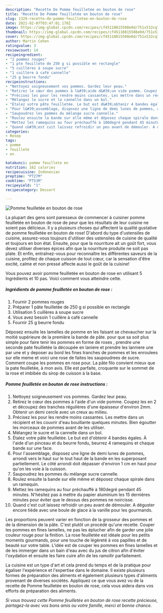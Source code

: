 ```yaml
---
description: "Recette De Pomme feuilletée en bouton de rose"
title: "Recette De Pomme feuilletée en bouton de rose"
slug: 1329-recette-de-pomme-feuilletee-en-bouton-de-rose
date: 2021-02-07T03:47:01.178Z
image: https://img-global.cpcdn.com/recipes/cf45110815508e0d/751x532cq70/pomme-feuilletee-en-bouton-de-rose-photo-principale-de-la-recette.jpg
thumbnail: https://img-global.cpcdn.com/recipes/cf45110815508e0d/751x532cq70/pomme-feuilletee-en-bouton-de-rose-photo-principale-de-la-recette.jpg
cover: https://img-global.cpcdn.com/recipes/cf45110815508e0d/751x532cq70/pomme-feuilletee-en-bouton-de-rose-photo-principale-de-la-recette.jpg
author: Martin Cohen
ratingvalue: 3
reviewcount: 14
recipeingredient:
- "2 pommes rouges"
- "1 pte feuillete de 250 g si possible en rectangle"
- "5 cuillères à soupe sucre"
- "1 cuillère à café cannelle"
- "25 g beurre fondu"
recipeinstructions:
- "Nettoyez soigneusement vos pommes. Gardez leur peau."
- "Retirez le cœur des pommes à l&#39;aide d&#39;un vide pomme. Coupez les en 2 et découpez des tranches régulières d&#39;une épaisseur d&#39;environ 2mm. Obtenir un demi cercle avec un creux au milieu."
- "Précisez les pour les rendre moins cassantes. Les mettre dans un récipient et les couvrir d&#39;eau bouillante quelques minutes. Bien égoutter les morceaux de pommes avant de les utiliser."
- "Mélangez le sucre et la cannelle dans un bol."
- "Étalez votre pâte feuilletée. Le but est d&#39;obtenir 4 bandes égales. À l&#39;aide d&#39;un pinceau et du beurre fondu, beurrez 4 ramequins et chaque bande sur une face."
- "Pour l&#39;assemblage, disposez une ligne de demi lunes de pommes, arrondi vers le haut sur le tout haut de la bande en les superposant partiellement. Le côté arrondi doit dépasser d&#39;environ 1 cm en haut pour qu&#39;on les voie à la cuisson."
- "Saupoudrez les pommes du mélange sucre cannelle."
- "Roulez ensuite la bande sur elle même et déposez chaque spirale dans un ramequin."
- "Mettez les ramequins au four préchauffé à 180degré pendant 45 minutes. N&#39;hésitez pas à mettre du papier aluminium les 15 dernières minutes pour éviter que le dessus des pommes ne noircisse."
- "Quand c&#39;est cuit laissez refroidir un peu avant de démouler. A déguster encore tiède avec une boule de glace à la vanille pour les gourmands."
categories:
- Resep
tags:
- pomme
- feuillete
- en

katakunci: pomme feuillete en 
nutrition: 162 calories
recipecuisine: Indonesian
preptime: "PT27M"
cooktime: "PT53M"
recipeyield: "1"
recipecategory: Dessert

---
```



![Pomme feuilletée en bouton de rose](https://img-global.cpcdn.com/recipes/cf45110815508e0d/751x532cq70/pomme-feuilletee-en-bouton-de-rose-photo-principale-de-la-recette.jpg)

La plupart des gens sont paresseux de commencer à cuisiner pomme feuilletée en bouton de rose de peur que les résultats de leur cuisine ne soient pas délicieux. Il y a plusieurs choses qui affectent la qualité gustative de pomme feuilletée en bouton de rose! D'abord du type d'ustensiles de cuisine, assurez-vous toujours d'utiliser des ustensiles de cuisine de qualité et toujours en bon état. Ensuite, pour que la nourriture ait un goût fort, vous devez utiliser diverses épices afin que la nourriture produite ne soit pas plate. Et enfin, entraînez-vous pour reconnaître les différentes saveurs de la cuisine, profitez de chaque cuisson de tout cœur, car la sensation d'être excité, calme et non pressé affecte aussi le goût de la cuisine!

<!--inarticleads1-->

Vous pouvez avoir pomme feuilletée en bouton de rose en utilisant 5 Ingrédients et 10 pas. Voici comment vous atteindre cette.

##### Ingrédients de pomme feuilletée en bouton de rose :

1. Fournir 2 pommes rouges
1. Préparer 1 pâte feuilletée de 250 g si possible en rectangle
1. Utilisation 5 cuillères à soupe sucre
1. Vous avez besoin 1 cuillère à café cannelle
1. Fournir 25 g beurre fondu


Déposez ensuite les lamelles de pomme en les faisant se chevaucher sur la moitié supérieure de la première la bande de pâte. pour que sa soit plus simple pour faire tenir les pommes en forme de roses , prendre une seconde pate feuilletée la découpée en laniere et prendre les lanniere une par une et y deposer au bord les fines tranches de pommes et les enroulees sur elle meme et voici une rose de faites les saupoudrees de sucre. Comment coupe les pommes en rose pour. La pâte filo convient mieux que la pate feuilletée, à mon avis. Elle est parfaite, croquante sur le sommet de la rose et imbibée du sirop de cuisson à la base. 

<!--inarticleads2-->

##### Pomme feuilletée en bouton de rose instructions :

1. Nettoyez soigneusement vos pommes. Gardez leur peau.
1. Retirez le cœur des pommes à l&#39;aide d&#39;un vide pomme. Coupez les en 2 et découpez des tranches régulières d&#39;une épaisseur d&#39;environ 2mm. Obtenir un demi cercle avec un creux au milieu.
1. Précisez les pour les rendre moins cassantes. Les mettre dans un récipient et les couvrir d&#39;eau bouillante quelques minutes. Bien égoutter les morceaux de pommes avant de les utiliser.
1. Mélangez le sucre et la cannelle dans un bol.
1. Étalez votre pâte feuilletée. Le but est d&#39;obtenir 4 bandes égales. À l&#39;aide d&#39;un pinceau et du beurre fondu, beurrez 4 ramequins et chaque bande sur une face.
1. Pour l&#39;assemblage, disposez une ligne de demi lunes de pommes, arrondi vers le haut sur le tout haut de la bande en les superposant partiellement. Le côté arrondi doit dépasser d&#39;environ 1 cm en haut pour qu&#39;on les voie à la cuisson.
1. Saupoudrez les pommes du mélange sucre cannelle.
1. Roulez ensuite la bande sur elle même et déposez chaque spirale dans un ramequin.
1. Mettez les ramequins au four préchauffé à 180degré pendant 45 minutes. N&#39;hésitez pas à mettre du papier aluminium les 15 dernières minutes pour éviter que le dessus des pommes ne noircisse.
1. Quand c&#39;est cuit laissez refroidir un peu avant de démouler. A déguster encore tiède avec une boule de glace à la vanille pour les gourmands.


Les proportions peuvent varier en fonction de la grosseur des pommes et de la dimension de la pâte. C&#39;est plutôt un procédé qu&#39;une recette. Couper les pommes en fines lamelles, ne pas les éplucher afin de garder une jolie couleur rouge pour la finition. La rose feuilletée est idéale pour les petits moments gourmands, pour une touche de légèreté à vos papilles et de beauté sur votre table. L&#39;idée est de couper les pommes en fines lamelles et de les immerger dans un bain d&#39;eau avec du jus de citron afin d&#39;éviter l&#39;oxydation et ensuite les faire cuire afin de les ramollir parfaitement. 

<!--inarticleads1-->

<p>
La cuisine est un type d'art et cela prend du temps et de la pratique pour égaliser l'expérience et l'expertise dans le domaine. Il existe plusieurs formes de préparation des aliments et également plusieurs types d'aliments provenant de diverses sociétés. Appliquez ce que vous avez vu de la recette de Pomme feuilletée en bouton de rose, cela vous aidera dans vos efforts de préparation des aliments.
</p>

<p>
<i>Si vous trouvez cette Pomme feuilletée en bouton de rose recette précieuse, partagez-la avec vos bons amis ou votre famille, merci et bonne chance.</i>
</p>
